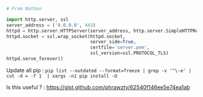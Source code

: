 

```py
# From Nathan

import http.server, ssl
server_address = ('0.0.0.0', 443)
httpd = http.server.HTTPServer(server_address, http.server.SimpleHTTPRequestHandler)
httpd.socket = ssl.wrap_socket(httpd.socket,
                               server_side=True,
                               certfile='server.pem',
                               ssl_version=ssl.PROTOCOL_TLS)
httpd.serve_forever()

```

Update all pip : `pip list --outdated --format=freeze | grep -v '^\-e' | cut -d = -f 1  | xargs -n1 pip install -U`

Is this useful ? : https://gist.github.com/phrawzty/62540f146ee5e74ea1ab
